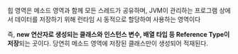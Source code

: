 힙 영역은 메소드 영역과 함께 모든 스레드가 공유하며, JVM이 관리하는 프로그램 상에서 데이터를 저장하기 위해 런타임 시 동적으로 할당하여 사용하는 영역이다

즉, **new 연산자로 생성되는 클래스와 인스턴스 변수, 배열 타입 등 Reference Type이 저장**되는 곳이다.
당연히 메소드 영역에 저장된 클래스만이 생성되어 적재된다.